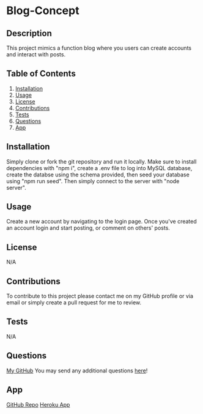 # Blog-Concept

## Description

This project mimics a function blog where you users can create accounts and interact with posts.

## Table of Contents

1. [Installation](#installation)
2. [Usage](#usage)
3. [License](#license)
4. [Contributions](#contributions)
5. [Tests](#tests)
6. [Questions](#questions)
7. [App](#app)

## Installation

Simply clone or fork the git repository and run it locally. Make sure to install dependencies with "npm i", create a .env file to log into MySQL database, create the databse using the schema provided, then seed your database using "npm run seed". Then simply connect to the server with "node server".

## Usage

Create a new account by navigating to the login page. Once you've created an account login and start posting, or comment on others' posts. 

## License

N/A

## Contributions

To contribute to this project please contact me on my GitHub profile or via email or simply create a pull request for me to review.

## Tests

N/A

## Questions

[My GitHub](https://github.com/codejoes)
You may send any additional questions [here](josephscodes@gmail.com)!

## App

[GitHub Repo](https://github.com/codejoes/Blog-Concept) 
[Heroku App](https://sleepy-wave-86309.herokuapp.com/)
